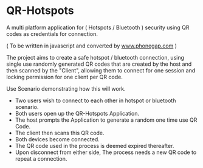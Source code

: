 # QR-Hotspots
A multi platform application for ( Hotspots / Bluetooth ) security using QR codes as credentials for connection.

( To be written in javascript and converted by www.phonegap.com )

The project aims to create a safe hotspot / bluetooth connection, using single use randomly generated QR codes that are created by the host and then scanned by the "Client", allowing them to connect for one session and locking permission for one client per QR code.

Use Scenario demonstrating how this will work.
- Two users wish to connect to each other in hotspot or bluetooth scenario.
- Both users open up the QR-Hotspots Application.
- The host prompts the Application to generate a random one time use QR Code.
- The client then scans this QR code.
- Both devices become connected.
- The QR code used in the process is deemed expired thereafter.
- Upon disconnect from either side, The process needs a new QR code to repeat a connection.
